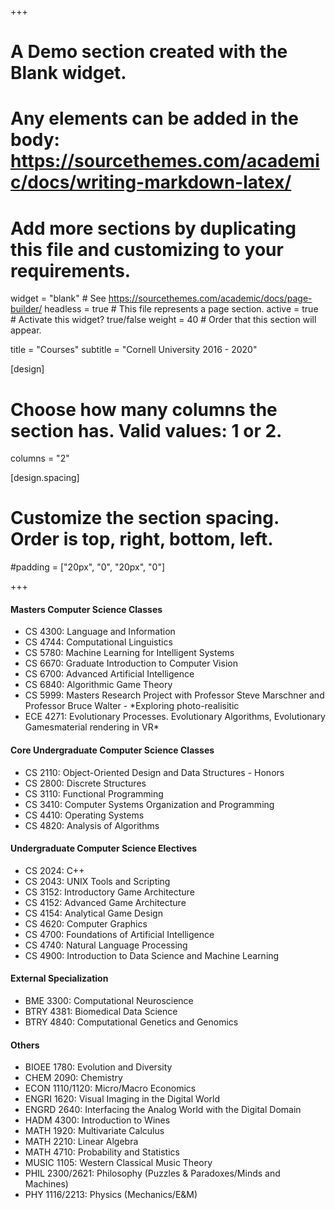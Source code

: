 +++
# A Demo section created with the Blank widget.
# Any elements can be added in the body: https://sourcethemes.com/academic/docs/writing-markdown-latex/
# Add more sections by duplicating this file and customizing to your requirements.

widget = "blank"  # See https://sourcethemes.com/academic/docs/page-builder/
headless = true  # This file represents a page section.
active = true  # Activate this widget? true/false
weight = 40  # Order that this section will appear.

title = "Courses"
subtitle = "Cornell University 2016 - 2020"

[design]
  # Choose how many columns the section has. Valid values: 1 or 2.
  columns = "2"

[design.spacing]
  # Customize the section spacing. Order is top, right, bottom, left.
  #padding = ["20px", "0", "20px", "0"]

+++

#### Masters Computer Science Classes

- CS 4300: Language and Information
- CS 4744: Computational Linguistics
- CS 5780: Machine Learning for Intelligent Systems
- CS 6670: Graduate Introduction to Computer Vision
- CS 6700: Advanced Artificial Intelligence
- CS 6840: Algorithmic Game Theory
- CS 5999: Masters Research Project with Professor Steve Marschner and Professor Bruce Walter - *Exploring photo-realisitic 
- ECE 4271: Evolutionary Processes. Evolutionary Algorithms, Evolutionary Gamesmaterial rendering in VR*

#### Core Undergraduate Computer Science Classes

- CS 2110: Object-Oriented Design and Data Structures - Honors 
- CS 2800: Discrete Structures 
- CS 3110: Functional Programming 
- CS 3410: Computer Systems Organization and Programming 
- CS 4410: Operating Systems 
- CS 4820: Analysis of Algorithms 

#### Undergraduate Computer Science Electives

- CS 2024: C++  
- CS 2043: UNIX Tools and Scripting 
- CS 3152: Introductory Game Architecture 
- CS 4152: Advanced Game Architecture
- CS 4154: Analytical Game Design  
- CS 4620: Computer Graphics
- CS 4700: Foundations of Artificial Intelligence
- CS 4740: Natural Language Processing
- CS 4900: Introduction to Data Science and Machine Learning

#### External Specialization

- BME 3300: Computational Neuroscience 
- BTRY 4381: Biomedical Data Science 
- BTRY 4840: Computational Genetics and Genomics

#### Others

- BIOEE 1780: Evolution and Diversity 
- CHEM 2090: Chemistry
- ECON 1110/1120: Micro/Macro Economics
- ENGRI 1620: Visual Imaging in the Digital World
- ENGRD 2640: Interfacing the Analog World with the Digital Domain
- HADM 4300: Introduction to Wines
- MATH 1920: Multivariate Calculus 
- MATH 2210: Linear Algebra 
- MATH 4710: Probability and Statistics 
- MUSIC 1105: Western Classical Music Theory 
- PHIL 2300/2621: Philosophy (Puzzles & Paradoxes/Minds and Machines)
- PHY 1116/2213: Physics (Mechanics/E&M)
